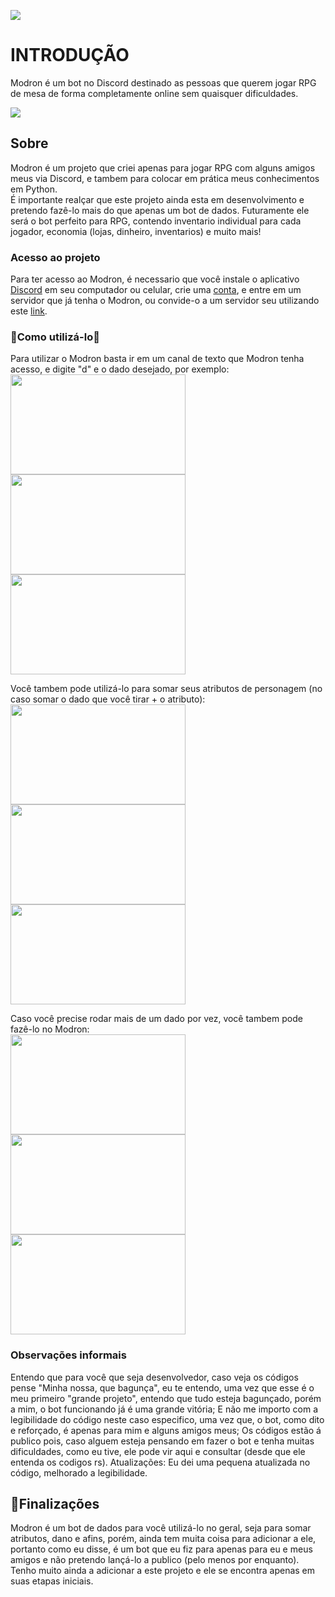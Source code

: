 <img src="http://img.shields.io/static/v1?label=STATUS&message=EM%20DESENVOLVIMENTO&color=GREEN&style=for-the-badge"></img>
<h1>INTRODUÇÃO</h1>
<p>Modron é um bot no Discord destinado as pessoas que querem jogar RPG de mesa de forma completamente online sem quaisquer dificuldades.</p>

<img src="https://github.com/Magrelaio/modron-bot-discord/assets/115477694/e6471f94-8a28-42ee-b772-c1127f89210c"></img>
<h2>Sobre</h2>
<p>Modron é um projeto que criei apenas para jogar RPG com alguns amigos meus via Discord, e tambem para colocar em prática meus conhecimentos em Python. <br> É importante realçar que este projeto ainda esta em desenvolvimento e pretendo fazê-lo mais do que apenas um bot de dados. Futuramente ele será o bot perfeito para RPG, contendo inventario individual para cada jogador, economia (lojas, dinheiro, inventarios) e muito mais!</p>
<h3>Acesso ao projeto</h3>
<p>Para ter acesso ao Modron, é necessario que você instale o aplicativo <a href="https://discord.com">Discord</a> em seu computador ou celular, crie uma <a href="https://discord.com/register">conta</a>, e entre em um servidor que já tenha o Modron, ou convide-o a um servidor seu utilizando este <a href="https://discord.com/api/oauth2/authorize?client_id=1071900815155003503&permissions=8&scope=bot%20applications.commands">link</a>.</p>
<h3>🎲Como utilizá-lo🎲</h3>
<p>Para utilizar o Modron basta ir em um canal de texto que Modron tenha acesso, e digite "d" e o dado desejado, por exemplo:<br>
<img width=280px height=160px src="https://github.com/Magrelaio/modron-bot-discord/assets/115477694/34c079e5-8048-498a-98ff-0658972c87d4"></img>
<img width=280px height=160px src="https://github.com/Magrelaio/modron-bot-discord/assets/115477694/1194ad10-dd9a-4355-83cb-afc5a7124d92"></img>
<img width=280px height=160px src="https://github.com/Magrelaio/modron-bot-discord/assets/115477694/13aaad61-e4de-45c2-95b9-ce994c491eb3"></img></p>
<p>Você tambem pode utilizá-lo para somar seus atributos de personagem (no caso somar o dado que você tirar + o atributo): <br>
<img width=280px height=160px src="https://github.com/Magrelaio/modron-bot-discord/assets/115477694/296140c3-2b6c-416c-9a3e-aa1fc2c760d4"></img>
<img width=280px height=160px src="https://github.com/Magrelaio/modron-bot-discord/assets/115477694/7cf92ffb-3836-4ce9-867c-51350bb8bab5"></img>
<img width=280px height=160px src="https://github.com/Magrelaio/modron-bot-discord/assets/115477694/f85858f7-63ff-41f8-860c-0f9fdc3a584d"></img></p>
<p>Caso você precise rodar mais de um dado por vez, você tambem pode fazê-lo no Modron: <br>
<img width=280px height=160px src="https://github.com/Magrelaio/modron-bot-discord/assets/115477694/079a9e1c-5e4f-4259-a381-35e2383553ea"></img>
<img width=280px height=160px src="https://github.com/Magrelaio/modron-bot-discord/assets/115477694/4ede80b0-a531-4af1-9d5c-3be238a3ded8"></img>
<img width=280px height=160px src="https://github.com/Magrelaio/modron-bot-discord/assets/115477694/c898f8f1-fab2-4524-a9f0-edeac7dd5045"></img>
</p>
<h3>Observações informais</h3>
<p>Entendo que para você que seja desenvolvedor, caso veja os códigos pense "Minha nossa, que bagunça", eu te entendo, uma vez que esse é o meu primeiro "grande projeto", entendo que tudo esteja bagunçado, porém a mim, o bot funcionando já é uma grande vitória; E não me importo com a legibilidade do código neste caso especifico, uma vez que, o bot, como dito e reforçado, é apenas para mim e alguns amigos meus; Os códigos estão á publico pois, caso alguem esteja pensando em fazer o bot e tenha muitas dificuldades, como eu tive, ele pode vir aqui e consultar (desde que ele entenda os codigos rs).
Atualizações: Eu dei uma pequena atualizada no código, melhorado a legibilidade.</p>
<h2>🏁Finalizações</h2>
<p>Modron é um bot de dados para você utilizá-lo no geral, seja para somar atributos, dano e afins, porém, ainda tem muita coisa para adicionar a ele, portanto como eu disse, é um bot que eu fiz para apenas para eu e meus amigos e não pretendo lançá-lo a publico (pelo menos por enquanto). <br> Tenho muito ainda a adicionar a este projeto e ele se encontra apenas em suas etapas iniciais.</p>